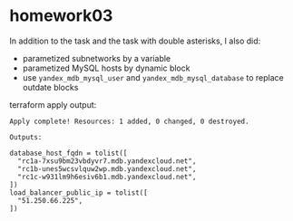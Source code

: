 # homework03

In addition to the task and the task with double asterisks, I also did:
* parametized subnetworks by a variable
* parametized MySQL hosts by dynamic block
* use `yandex_mdb_mysql_user` and `yandex_mdb_mysql_database` to replace outdate blocks

terraform apply output:
```
Apply complete! Resources: 1 added, 0 changed, 0 destroyed.

Outputs:

database_host_fqdn = tolist([
  "rc1a-7xsu9bm23vbdyvr7.mdb.yandexcloud.net",
  "rc1b-unes5wcsvlquw2wp.mdb.yandexcloud.net",
  "rc1c-w931lm9h6esiv6b1.mdb.yandexcloud.net",
])
load_balancer_public_ip = tolist([
  "51.250.66.225",
])
```
